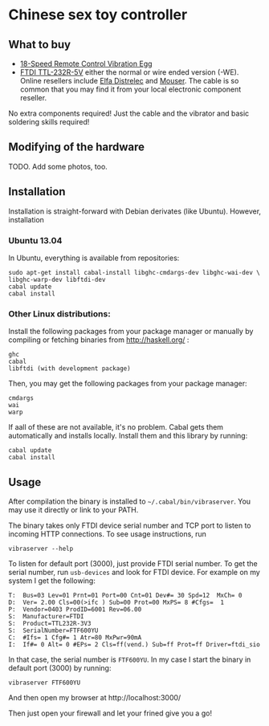 <!-- -*- mode: markdown; coding: utf-8 -*- -->

# Chinese sex toy controller

## What to buy

- [18-Speed Remote Control Vibration Egg](http://www.intimategadgets.com/product/18-speed-vibration-body-massager-with-remote-controller--random-color-2xaaa-+-1xaaa-100551)
- [FTDI TTL-232R-5V](http://www.ftdichip.com/Products/Cables/USBTTLSerial.htm) either the normal or wire ended version (-WE). Online
  resellers include [Elfa Distrelec](https://www.elfaelektroniikka.fi/elfa3~fi_fi/elfa/init.do?item=73-206-73&toc=0) and [Mouser](http://fi.mouser.com/ProductDetail/FTDI/TTL-232R-5V-WE/?qs=sGAEpiMZZMtf8aSAtgR7DtM6b7hTwLVv).
  The cable is so common that you may find it from your local electronic
  component reseller.

No extra components required! Just the cable and the vibrator and
basic soldering skills required!

## Modifying of the hardware

TODO. Add some photos, too.

## Installation

Installation is straight-forward with Debian derivates (like
Ubuntu). However, installation

### Ubuntu 13.04

In Ubuntu, everything is available from repositories:

	sudo apt-get install cabal-install libghc-cmdargs-dev libghc-wai-dev \
	libghc-warp-dev libftdi-dev
	cabal update
	cabal install

### Other Linux distributions:

Install the following packages from your package manager or manually
by compiling or fetching binaries from http://haskell.org/ :

	ghc
	cabal
	libftdi (with development package)

Then, you may get the following packages from your package manager:

	cmdargs
	wai
	warp
	
If aall of these are not available, it's no problem. Cabal gets them
automatically and installs locally. Install them and this library by running:

	cabal update
	cabal install

## Usage

After compilation the binary is installed to
`~/.cabal/bin/vibraserver`. You may use it directly or link to your
PATH.

The binary takes only FTDI device serial number and TCP port to listen
to incoming HTTP connections. To see usage instructions, run

	vibraserver --help

To listen for default port (3000), just provide FTDI serial number. To
get the serial number, run `usb-devices` and look for FTDI device. For
example on my system I get the following:

	T:  Bus=03 Lev=01 Prnt=01 Port=00 Cnt=01 Dev#= 30 Spd=12  MxCh= 0
	D:  Ver= 2.00 Cls=00(>ifc ) Sub=00 Prot=00 MxPS= 8 #Cfgs=  1
	P:  Vendor=0403 ProdID=6001 Rev=06.00
	S:  Manufacturer=FTDI
	S:  Product=TTL232R-3V3
	S:  SerialNumber=FTF600YU
	C:  #Ifs= 1 Cfg#= 1 Atr=80 MxPwr=90mA
	I:  If#= 0 Alt= 0 #EPs= 2 Cls=ff(vend.) Sub=ff Prot=ff Driver=ftdi_sio

In that case, the serial number is `FTF600YU`. In my case I start the
binary in default port (3000) by running:

	vibraserver FTF600YU
	
And then open my browser at http://localhost:3000/

Then just open your firewall and let your frined give you a go!
